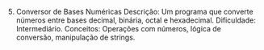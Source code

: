 5. Conversor de Bases Numéricas
Descrição: Um programa que converte números entre bases decimal, binária, octal e hexadecimal.
Dificuldade: Intermediário.
Conceitos: Operações com números, lógica de conversão, manipulação de strings.